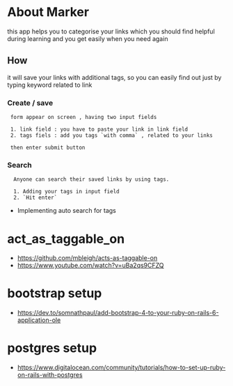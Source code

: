 # About Marker 
 this app helps you to categorise your links which you should find helpful during learning and  you get easily 
when you need again 

## How 
 it will save your links with additional tags, so you can easily find out just by typing keyword related to link 

### Create / save
```
 form appear on screen , having two input fields

 1. link field : you have to paste your link in link field 
 2. tags fiels : add you tags `with comma` , related to your links 

 then enter submit button 
 ```

### Search 
```
  Anyone can search their saved links by using tags.

  1. Adding your tags in input field
  2. `Hit enter`
```
  - Implementing auto search for tags 

# act_as_taggable_on 
- https://github.com/mbleigh/acts-as-taggable-on
- https://www.youtube.com/watch?v=uBa2qs9CFZQ
 
# bootstrap setup 
- https://dev.to/somnathpaul/add-bootstrap-4-to-your-ruby-on-rails-6-application-ole

# postgres setup 
- https://www.digitalocean.com/community/tutorials/how-to-set-up-ruby-on-rails-with-postgres